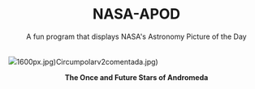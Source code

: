 <div align="center">
  <h1>
    NASA-APOD
  </h1>
</div>
  
<div align="center">
  A fun program that displays NASA's Astronomy Picture of the Day
</div>

<br>

![](https://apod.nasa.gov/apod/image/2310/M31_HubbleSpitzerGendler_2000.jpg)1600px.jpg)Circumpolarv2comentada.jpg)

<p align = "center">
  <b>The Once and Future Stars of Andromeda</b>
</p>
